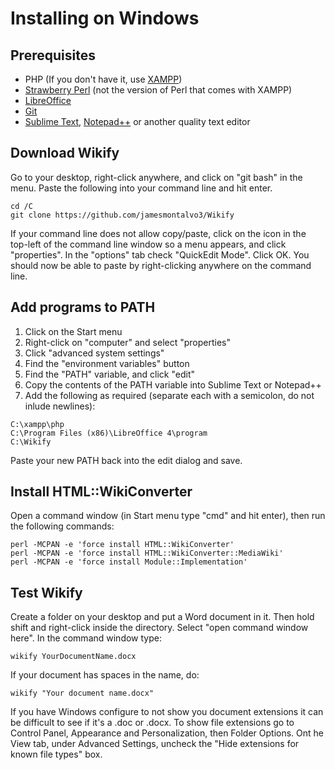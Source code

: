 Installing on Windows
=====================

## Prerequisites

* PHP (If you don't have it, use [XAMPP](https://www.apachefriends.org/index.html))
* [Strawberry Perl](http://strawberryperl.com/) (not the version of Perl that comes with XAMPP)
* [LibreOffice](https://www.libreoffice.org/download/libreoffice-fresh/)
* [Git](https://git-scm.com/)
* [Sublime Text](http://www.sublimetext.com/3), [Notepad++](https://notepad-plus-plus.org/) or another quality text editor

## Download Wikify

Go to your desktop, right-click anywhere, and click on "git bash" in the menu. Paste the following into your command line and hit enter.

```
cd /C
git clone https://github.com/jamesmontalvo3/Wikify
```

If your command line does not allow copy/paste, click on the icon in the top-left of the command line window so a menu appears, and click "properties". In the "options" tab check "QuickEdit Mode". Click OK. You should now be able to paste by right-clicking anywhere on the command line.

## Add programs to PATH

1. Click on the Start menu
2. Right-click on "computer" and select "properties"
3. Click "advanced system settings"
4. Find the "environment variables" button
5. Find the "PATH" variable, and click "edit"
6. Copy the contents of the PATH variable into Sublime Text or Notepad++
7. Add the following as required (separate each with a semicolon, do not inlude newlines):

```
C:\xampp\php
C:\Program Files (x86)\LibreOffice 4\program
C:\Wikify
```

Paste your new PATH back into the edit dialog and save.

## Install HTML::WikiConverter

Open a command window (in Start menu type "cmd" and hit enter), then run the following commands:

```
perl -MCPAN -e 'force install HTML::WikiConverter'
perl -MCPAN -e 'force install HTML::WikiConverter::MediaWiki'
perl -MCPAN -e 'force install Module::Implementation'
```

## Test Wikify

Create a folder on your desktop and put a Word document in it. Then hold shift and right-click inside the directory. Select "open command window here". In the command window type:

```
wikify YourDocumentName.docx
```

If your document has spaces in the name, do:

```
wikify "Your document name.docx"
```

If you have Windows configure to not show you document extensions it can be difficult to see if it's a .doc or .docx. To show file extensions go to Control Panel, Appearance and Personalization, then Folder Options. Ont he View tab, under Advanced Settings, uncheck the "Hide extensions for known file types" box.
